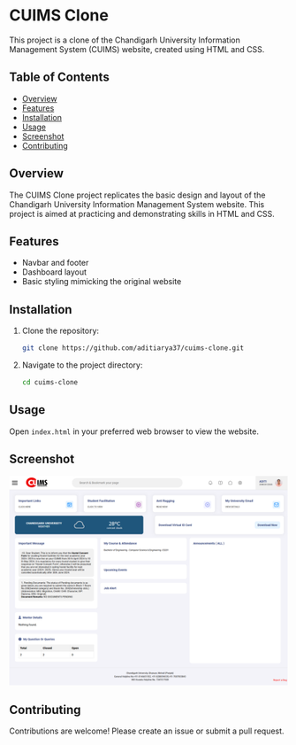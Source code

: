 # CUIMS Clone

This project is a clone of the Chandigarh University Information Management System (CUIMS) website, created using HTML and CSS.

## Table of Contents
- [Overview](#overview)
- [Features](#features)
- [Installation](#installation)
- [Usage](#usage)
- [Screenshot](#screenshot)
- [Contributing](#contributing)

## Overview
The CUIMS Clone project replicates the basic design and layout of the Chandigarh University Information Management System website. This project is aimed at practicing and demonstrating skills in HTML and CSS.

## Features
- Navbar and footer
- Dashboard layout
- Basic styling mimicking the original website

## Installation
1. Clone the repository:
    ```sh
    git clone https://github.com/aditiarya37/cuims-clone.git
    ```
2. Navigate to the project directory:
    ```sh
    cd cuims-clone
    ```

## Usage
Open `index.html` in your preferred web browser to view the website.

## Screenshot
![Dashboard](Images/cuims-clone-screenshot.png)

## Contributing
Contributions are welcome! Please create an issue or submit a pull request.

